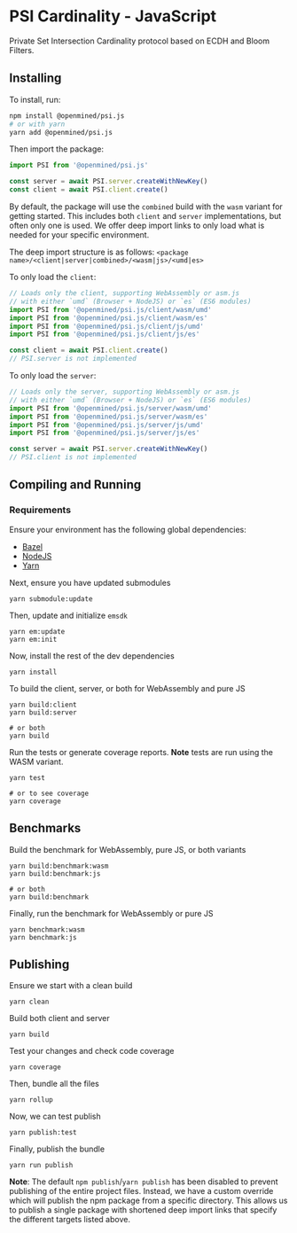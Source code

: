 # PSI Cardinality - JavaScript

Private Set Intersection Cardinality protocol based on ECDH and Bloom Filters.

## Installing

To install, run:

```bash
npm install @openmined/psi.js
# or with yarn
yarn add @openmined/psi.js
```

Then import the package:

```javascript
import PSI from '@openmined/psi.js'

const server = await PSI.server.createWithNewKey()
const client = await PSI.client.create()
```

By default, the package will use the `combined` build with the `wasm` variant for getting started.
This includes both `client` and `server` implementations, but often only one is used. We offer deep import
links to only load what is needed for your specific environment.

The deep import structure is as follows:
`<package name>/<client|server|combined>/<wasm|js>/<umd|es>`

To only load the `client`:

```javascript
// Loads only the client, supporting WebAssembly or asm.js
// with either `umd` (Browser + NodeJS) or `es` (ES6 modules)
import PSI from '@openmined/psi.js/client/wasm/umd'
import PSI from '@openmined/psi.js/client/wasm/es'
import PSI from '@openmined/psi.js/client/js/umd'
import PSI from '@openmined/psi.js/client/js/es'

const client = await PSI.client.create()
// PSI.server is not implemented
```

To only load the `server`:

```javascript
// Loads only the server, supporting WebAssembly or asm.js
// with either `umd` (Browser + NodeJS) or `es` (ES6 modules)
import PSI from '@openmined/psi.js/server/wasm/umd'
import PSI from '@openmined/psi.js/server/wasm/es'
import PSI from '@openmined/psi.js/server/js/umd'
import PSI from '@openmined/psi.js/server/js/es'

const server = await PSI.server.createWithNewKey()
// PSI.client is not implemented
```

## Compiling and Running

### Requirements

Ensure your environment has the following global dependencies:

- [Bazel](https://bazel.build)
- [NodeJS](https://nodejs.org/en/)
- [Yarn](https://yarnpkg.com/)

Next, ensure you have updated submodules

```
yarn submodule:update
```

Then, update and initialize `emsdk`

```
yarn em:update
yarn em:init
```

Now, install the rest of the dev dependencies

```
yarn install
```

To build the client, server, or both for WebAssembly and pure JS

```
yarn build:client
yarn build:server

# or both
yarn build
```

Run the tests or generate coverage reports. **Note** tests are run using the WASM variant.

```
yarn test

# or to see coverage
yarn coverage
```

## Benchmarks

Build the benchmark for WebAssembly, pure JS, or both variants

```
yarn build:benchmark:wasm
yarn build:benchmark:js

# or both
yarn build:benchmark
```

Finally, run the benchmark for WebAssembly or pure JS

```
yarn benchmark:wasm
yarn benchmark:js
```

## Publishing

Ensure we start with a clean build

`yarn clean`

Build both client and server

`yarn build`

Test your changes and check code coverage

`yarn coverage`

Then, bundle all the files

`yarn rollup`

Now, we can test publish

`yarn publish:test`

Finally, publish the bundle

`yarn run publish`

**Note**: The default `npm publish`/`yarn publish` has been disabled to prevent publishing of the entire project files.
Instead, we have a custom override which will publish the npm package from a specific directory.
This allows us to publish a single package with shortened deep import links that specify the
different targets listed above.

